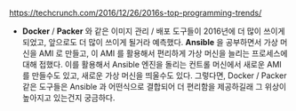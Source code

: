 https://techcrunch.com/2016/12/26/2016s-top-programming-trends/

* **Docker** / **Packer** 와 같은 이미지 관리 / 배포 도구들이 2016년에 더 많이 쓰이게 되었고, 앞으로도 더 많이 쓰이게 될거라 예측했다. **Ansible** 을 공부하면서 가상 머신을 AMI 로 만들고, 이 AMI 를 활용해서 편리하게 가상 머신을 늘리는 프로세스에 대해 접했다. 이를 활용해서 Ansible 엔진을 돌리는 컨트롤 머신에서 새로운 AMI 를 만들수도 있고, 새로운 가상 머신을 띄울수도 있다. 그렇다면, Docker / Packer 같은 도구들은 Ansible 과 어떤식으로 결합되어 더 편리함을 제공하길래 그 위상이 높아지고 있는건지 궁금하다. 
